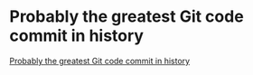 # Probably the greatest Git code commit in history
[Probably the greatest Git code commit in history](https://aiwithcloud.com/2022/09/15/probably_the_greatest_git_code_commit_in_history/)